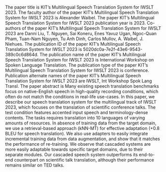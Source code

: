 The paper title is KIT’s Multilingual Speech Translation System for IWSLT 2023.
The faculty author of the paper KIT’s Multilingual Speech Translation System for IWSLT 2023 is Alexander Waibel.
The paper KIT’s Multilingual Speech Translation System for IWSLT 2023 publication year is 2023.
Co-authors of the paper KIT’s Multilingual Speech Translation System for IWSLT 2023 are Danni Liu, T. Nguyen, Sai Koneru, Enes Yavuz Ugan, Ngoc-Quan Pham, Tuan-Nam Nguyen, Tu Anh Dinh, Carlos Mullov, A. Waibel, J. Niehues.
The publication ID of the paper KIT’s Multilingual Speech Translation System for IWSLT 2023 is 5020dc0a-7e2f-43e6-9543-389c0c6d864d.
The publication name of the paper KIT’s Multilingual Speech Translation System for IWSLT 2023 is International Workshop on Spoken Language Translation.
The publication type of the paper KIT’s Multilingual Speech Translation System for IWSLT 2023 is conference.
Publication alternate names of the paper KIT’s Multilingual Speech Translation System for IWSLT 2023 are IWSLT, Int Workshop Spok Lang Transl.
The paper abstract is Many existing speech translation benchmarks focus on native-English speech in high-quality recording conditions, which often do not match the conditions in real-life use-cases. In this paper, we describe our speech translation system for the multilingual track of IWSLT 2023, which focuses on the translation of scientific conference talks. The test condition features accented input speech and terminology-dense contents. The tasks requires translation into 10 languages of varying amounts of resources. In absence of training data from the target domain, we use a retrieval-based approach (kNN-MT) for effective adaptation (+0.8 BLEU for speech translation). We also use adapters to easily integrate incremental training data from data augmentation, and show that it matches the performance of re-training. We observe that cascaded systems are more easily adaptable towards specific target domains, due to their separate modules. Our cascaded speech system outperforms its end-to-end counterpart on scientific talk translation, although their performance remains similar on TED talks.
